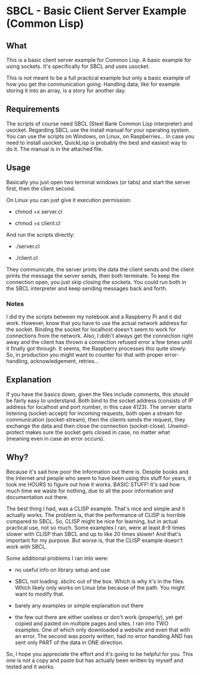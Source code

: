 # SBCL - Basic Client Server Example (Common Lisp)

## What

This is a basic client server example for Common Lisp. A basic example for using sockets. It's specifically for SBCL and uses usocket.

This is not meant to be a full practical example but only a basic example of how you get the communication going. Handling data, like for example storing it into an array, is a story for another day.

## Requirements

The scripts of course need SBCL (Steel Bank Common Lisp interpreter) and usocket. Regarding SBCL use the install manual for your operating system. You can use the scripts on Windows, on Linux, on Raspberries... In case you need to install usocket, QuickLisp is probably the best and easiest way to do it. The manual is in the attached file.

## Usage

Basically you just open two terminal windows (or tabs) and start the server first, then the client second.

On Linux you can just give it execution permission:

- chmod +x server.cl

- chmod +x client.cl

And run the scripts directly:

- ./server.cl

- ./client.cl

They communicate, the server prints the data the client sends and the client prints the message the server sends, then both terminate. To keep the connection open, you just skip closing the sockets. You could run both in the SBCL interpreter and keep sending messages back and forth.

### Notes

I did try the scripts between my notebook and a Raspberry Pi and it did work. However, know that you have to use the actual network address for the socket. Binding the socket for localhost doesn't seem to work for connections from the network. Also, I didn't always get the connection right away and the client has thrown a connection refused error a few times until it finally got through. It seems, the Raspberry processes this quite slowly. So, in production you might want to counter for that with proper error-handling, acknowledgement, retries...

## Explanation

If you have the basics down, given the files include comments, this should be fairly easy to understand. Both bind to the socket address (consists of IP address for localhost and port number, in this case 4123). The server starts listening (socket-accept) for incoming requests, both open a stream for communication (socket-stream), then the clients sends the request, they exchange the data and then close the connection (socket-close). Unwind-protect makes sure the socket gets closed in case, no matter what (meaning even in case an error occurs).

## Why?

Because it's sad how poor the information out there is. Despite books and the Internet and people who seem to have been using this stuff for years, it took me HOURS to figure out how it works. BASIC STUFF! It's sad how much time we waste for nothing, due to all the poor information and documentation out there.

The best thing I had, was a CLISP example. That's nice and simple and it actually works. The problem is, that the performance of CLISP is horrible compared to SBCL. So, CLISP might be nice for learning, but in actual practical use, not so much. Some examples I ran, were at least 8-9 times slower with CLISP than SBCL and up to like 20 times slower! And that's important for my purpose. But worse is, that the CLISP example doesn't work with SBCL.

Some additional problems I ran into were: 

- no useful info on library setup and use

- SBCL not loading .sbclrc out of the box. Which is why it's in the files. Which likely only works on Linux btw because of the path. You might want to modify that.

- barely any examples or simple explanation out there

- the few out there are either useless or don't work (properly), yet get copied and pasted on multiple pages and sites. I ran into TWO examples. One of which only downloaded a website and even that with an error. The second was poorly written, had no error handling AND has sent only PART of the data in ONE direction.

So, I hope you appreciate the effort and it's going to be helpful for you. This one is not a copy and paste but has actually been written by myself and tested and it works.